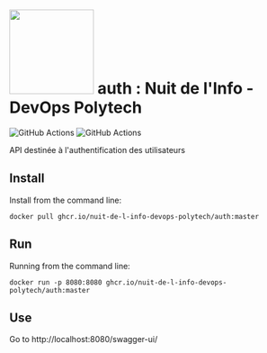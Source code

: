 

# <img src="https://user-images.githubusercontent.com/43273304/144527090-1002665e-f6b5-40dc-9ddc-1e99f6eff69d.jpeg" data-canonical-src="https://gyazo.com/eb5c5741b6a9a16c692170a41a49c858.png" width="150" /> auth : Nuit de l'Info - DevOps Polytech
![GitHub Actions](https://github.com/Nuit-de-l-Info-DevOps-Polytech/auth/workflows/Docker/badge.svg)
![GitHub Actions](https://github.com/Nuit-de-l-Info-DevOps-Polytech/auth/workflows/Java%20CI%20with%20Maven/badge.svg)

API destinée à l'authentification des utilisateurs

## Install
 Install from the command line:
```
docker pull ghcr.io/nuit-de-l-info-devops-polytech/auth:master
```

## Run
Running from the command line:
```
docker run -p 8080:8080 ghcr.io/nuit-de-l-info-devops-polytech/auth:master
```
## Use
Go to http://localhost:8080/swagger-ui/
